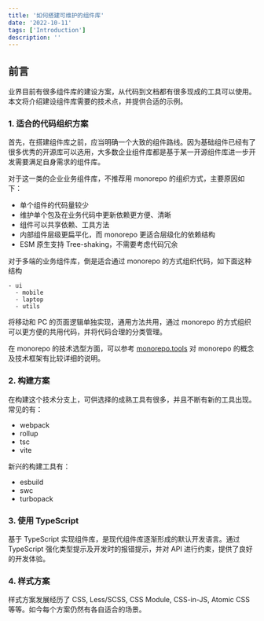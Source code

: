 ```yaml
---
title: '如何搭建可维护的组件库'
date: '2022-10-11'
tags: ['Introduction']
description: ''
---
```


## 前言

业界目前有很多组件库的建设方案，从代码到文档都有很多现成的工具可以使用。本文将介绍建设组件库需要的技术点，并提供合适的示例。

### 1. 适合的代码组织方案

首先，在搭建组件库之前，应当明确一个大致的组件路线。因为基础组件已经有了很多优秀的开源库可以选用，大多数企业组件库都是基于某一开源组件库进一步开发需要满足自身需求的组件库。

对于这一类的企业业务组件库，不推荐用 monorepo 的组织方式，主要原因如下：

- 单个组件的代码量较少
- 维护单个包及在业务代码中更新依赖更方便、清晰
- 组件可以共享依赖、工具方法
- 内部组件层级更扁平化，而 monorepo 更适合层级化的依赖结构
- ESM 原生支持 Tree-shaking，不需要考虑代码冗余

对于多端的业务组件库，倒是适合通过 monorepo 的方式组织代码，如下面这种结构

```
- ui
  - mobile
  - laptop
  - utils
```

将移动和 PC 的页面逻辑单独实现，通用方法共用，通过 monorepo 的方式组织可以更方便的共用代码，并将代码合理的分类管理。

在 monorepo 的技术选型方面，可以参考 [monorepo.tools](https://monorepo.tools/) 对 monorepo 的概念及技术框架有比较详细的说明。

### 2. 构建方案

在构建这个技术分支上，可供选择的成熟工具有很多，并且不断有新的工具出现。常见的有：

- webpack
- rollup
- tsc
- vite

新兴的构建工具有：

- esbuild
- swc
- turbopack

### 3. 使用 TypeScript

基于 TypeScript 实现组件库，是现代组件库逐渐形成的默认开发语言。通过 TypeScript 强化类型提示及开发时的报错提示，并对 API 进行约束，提供了良好的开发体验。

### 4. 样式方案

样式方案发展经历了 CSS, Less/SCSS, CSS Module, CSS-in-JS, Atomic CSS 等等。如今每个方案仍然有各自适合的场景。


